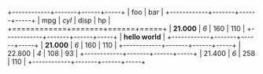 +------------+-------+------+-----+
| foo                | bar        |
+------------+-------+------+-----+
| mpg        | _cyl_ | disp | hp  |
+============+=======+======+=====+
| **21.000** | _6_   | 160  | 110 |
+------------+-------+------+-----+
| **hello world**                 |
+------------+-------+------+-----+
| **21.000** | _6_   | 160  | 110 |
+------------+-------+------+-----+
| 22.800     | _4_   | 108  | 93  |
+------------+-------+------+-----+
| 21.400     | _6_   | 258  | 110 |
+------------+-------+------+-----+ 
